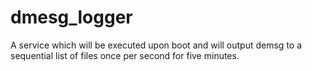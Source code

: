 # dmesg_logger
A service which will be executed upon boot and will output demsg to a sequential list of files once per second for five minutes.
